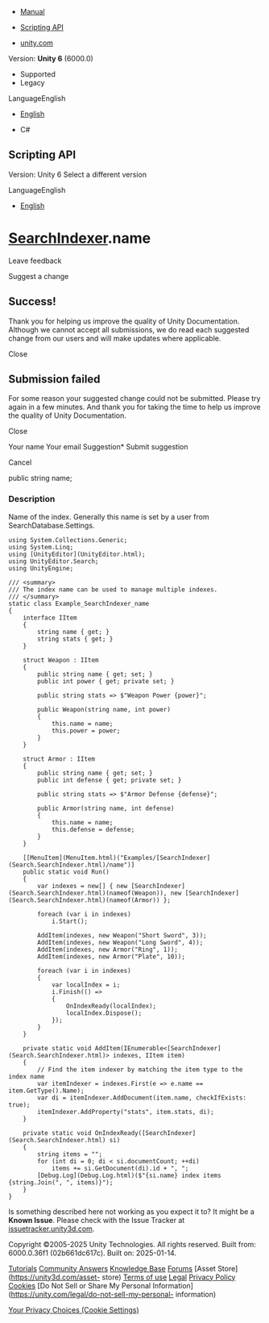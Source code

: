 [ ]()

  * [Manual](../Manual/index.html)
  * [Scripting API](../ScriptReference/index.html)

  * [unity.com](https://unity.com/)

Version: **Unity 6** (6000.0)

  * Supported
  * Legacy

LanguageEnglish

  * [English]()

  * C#

[ ](https://docs.unity3d.com)

## Scripting API

Version: Unity 6 Select a different version

LanguageEnglish

  * [English]()

#  [SearchIndexer](Search.SearchIndexer.html).name

Leave feedback

Suggest a change

## Success!

Thank you for helping us improve the quality of Unity Documentation. Although
we cannot accept all submissions, we do read each suggested change from our
users and will make updates where applicable.

Close

## Submission failed

For some reason your suggested change could not be submitted. Please <a>try
again</a> in a few minutes. And thank you for taking the time to help us
improve the quality of Unity Documentation.

Close

Your name Your email Suggestion* Submit suggestion

Cancel

[ ]()

public string name;

### Description

Name of the index. Generally this name is set by a user from
SearchDatabase.Settings.

    
    
    using System.Collections.Generic;
    using System.Linq;
    using [UnityEditor](UnityEditor.html);
    using UnityEditor.Search;
    using UnityEngine;
    
    /// <summary>
    /// The index name can be used to manage multiple indexes.
    /// </summary>
    static class Example_SearchIndexer_name
    {
        interface IItem
        {
            string name { get; }
            string stats { get; }
        }
    
        struct Weapon : IItem
        {
            public string name { get; set; }
            public int power { get; private set; }
    
            public string stats => $"Weapon Power {power}";
    
            public Weapon(string name, int power)
            {
                this.name = name;
                this.power = power;
            }
        }
    
        struct Armor : IItem
        {
            public string name { get; set; }
            public int defense { get; private set; }
    
            public string stats => $"Armor Defense {defense}";
    
            public Armor(string name, int defense)
            {
                this.name = name;
                this.defense = defense;
            }
        }
    
        [[MenuItem](MenuItem.html)("Examples/[SearchIndexer](Search.SearchIndexer.html)/name")]
        public static void Run()
        {
            var indexes = new[] { new [SearchIndexer](Search.SearchIndexer.html)(nameof(Weapon)), new [SearchIndexer](Search.SearchIndexer.html)(nameof(Armor)) };
    
            foreach (var i in indexes)
                i.Start();
    
            AddItem(indexes, new Weapon("Short Sword", 3));
            AddItem(indexes, new Weapon("Long Sword", 4));
            AddItem(indexes, new Armor("Ring", 1));
            AddItem(indexes, new Armor("Plate", 10));
    
            foreach (var i in indexes)
            {
                var localIndex = i;
                i.Finish(() =>
                {
                    OnIndexReady(localIndex);
                    localIndex.Dispose();
                });
            }
        }
    
        private static void AddItem(IEnumerable<[SearchIndexer](Search.SearchIndexer.html)> indexes, IItem item)
        {
            // Find the item indexer by matching the item type to the index name
            var itemIndexer = indexes.First(e => e.name == item.GetType().Name);
            var di = itemIndexer.AddDocument(item.name, checkIfExists: true);
            itemIndexer.AddProperty("stats", item.stats, di);
        }
    
        private static void OnIndexReady([SearchIndexer](Search.SearchIndexer.html) si)
        {
            string items = "";
            for (int di = 0; di < si.documentCount; ++di)
                items += si.GetDocument(di).id + ", ";
            [Debug.Log](Debug.Log.html)($"{si.name} index items {string.Join(", ", items)}");
        }
    }
    

Is something described here not working as you expect it to? It might be a
**Known Issue**. Please check with the Issue Tracker at
[issuetracker.unity3d.com](https://issuetracker.unity3d.com).

Copyright ©2005-2025 Unity Technologies. All rights reserved. Built from:
6000.0.36f1 (02b661dc617c). Built on: 2025-01-14.

[Tutorials](https://unity3d.com/learn) [Community
Answers](https://answers.unity3d.com) [Knowledge
Base](https://support.unity3d.com/hc/en-us)
[Forums](https://forum.unity3d.com) [Asset Store](https://unity3d.com/asset-
store) [Terms of use](https://docs.unity3d.com/Manual/TermsOfUse.html)
[Legal](https://unity.com/legal) [Privacy
Policy](https://unity.com/legal/privacy-policy)
[Cookies](https://unity.com/legal/cookie-policy) [Do Not Sell or Share My
Personal Information](https://unity.com/legal/do-not-sell-my-personal-
information)

[Your Privacy Choices (Cookie Settings)](javascript:void\(0\);)

